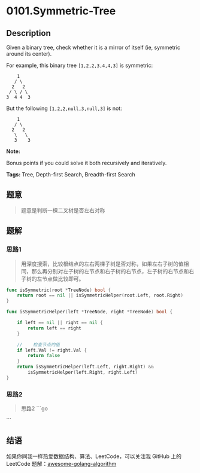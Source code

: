 # 0101.Symmetric-Tree

## Description

Given a binary tree, check whether it is a mirror of itself \(ie, symmetric around its center\).

For example, this binary tree `[1,2,2,3,4,4,3]` is symmetric:

```text
    1
   / \
  2   2
 / \ / \
3  4 4  3
```

But the following `[1,2,2,null,3,null,3]` is not:

```text
    1
   / \
  2   2
   \   \
   3    3
```

**Note:**

Bonus points if you could solve it both recursively and iteratively.

**Tags:** Tree, Depth-first Search, Breadth-first Search

## 题意

> 题意是判断一棵二叉树是否左右对称

## 题解

### 思路1

> 用深度搜索，比较根结点的左右两棵子树是否对称，如果左右子树的值相同，那么再分别对左子树的左节点和右子树的右节点，左子树的右节点和右子树的左节点做比较即可。

```go
func isSymmetric(root *TreeNode) bool {
    return root == nil || isSymmetricHelper(root.Left, root.Right)
}

func isSymmetricHelper(left *TreeNode, right *TreeNode) bool {

    if left == nil || right == nil {
        return left == right
    }

    //    检查节点的值
    if left.Val != right.Val {
        return false
    }
    return isSymmetricHelper(left.Left, right.Right) &&
        isSymmetricHelper(left.Right, right.Left)
}
```

### 思路2

> 思路2 \`\`\`go

\`\`\`

## 结语

如果你同我一样热爱数据结构、算法、LeetCode，可以关注我 GitHub 上的 LeetCode 题解：[awesome-golang-algorithm](https://github.com/kylesliu/awesome-golang-algorithm)

